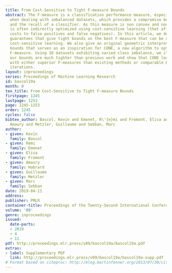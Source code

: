 ```yaml
---
title: From Cost-Sensitive to Tight F-measure Bounds
abstract: The F-measure is a classification performance measure, especially suited
  when dealing with imbalanced datasets, which provides a compromise between the precision
  and the recall of a classifier. As this measure is non convex and non linear, it
  is often indirectly optimized using cost-sensitive learning (that affects different
  costs to false positives and false negatives). In this article, we derive theoretical
  guarantees that give tight bounds on the best F-measure that can be obtained from
  cost-sensitive learning. We also give an original geometric interpretation of the
  bounds that serves as an inspiration for CONE, a new algorithm to optimize for the
  F-measure. Using 10 datasets exhibiting varied class imbalance, we illustrate that
  our bounds are much tighter than previous work and show that CONE learns models
  with either superior F-measures than existing methods or comparable but in fewer
  iterations.
layout: inproceedings
series: Proceedings of Machine Learning Research
id: bascol19a
month: 0
tex_title: From Cost-Sensitive to Tight F-measure Bounds
firstpage: 1245
lastpage: 1253
page: 1245-1253
order: 1245
cycles: false
bibtex_author: Bascol, Kevin and Emonet, R\'{e}mi and Fromont, Elisa and Habrard,
  Amaury and Metzler, Guillaume and Sebban, Marc
author:
- given: Kevin
  family: Bascol
- given: Rémi
  family: Emonet
- given: Elisa
  family: Fromont
- given: Amaury
  family: Habrard
- given: Guillaume
  family: Metzler
- given: Marc
  family: Sebban
date: 2019-04-11
address: 
publisher: PMLR
container-title: Proceedings of the Twenty-Second International Conference on Artificial Intelligence and Statistics
volume: '89'
genre: inproceedings
issued:
  date-parts:
  - 2019
  - 4
  - 11
pdf: http://proceedings.mlr.press/v89/bascol19a/bascol19a.pdf
extras:
- label: Supplementary PDF
  link: http://proceedings.mlr.press/v89/bascol19a/bascol19a-supp.pdf
# Format based on citeproc: http://blog.martinfenner.org/2013/07/30/citeproc-yaml-for-bibliographies/
---
```


